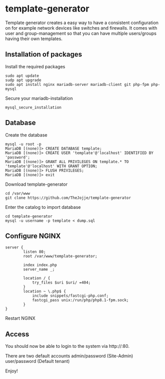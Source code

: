 # template-generator
Template generator creates a easy way to have a consistent configuration on for example network devices like switches and firewalls.
It comes with user and group-management so that you can have multiple users/groups having their own templates.

## Installation of packages

Install the required packages
```puppet
sudo apt update
sudp apt upgrade
sudo apt install nginx mariadb-server mariadb-client git php-fpm php-mysql
```

Secure your mariadb-installation
```puppet
mysql_secure_installation
```

## Database
Create the database
```puppet
mysql -u root -p
MariaDB [(none)]> CREATE DATABASE template;
MariaDB [(none)]> CREATE USER 'template'@'localhost' IDENTIFIED BY 'password';
MariaDB [(none)]> GRANT ALL PRIVILEGES ON template.* TO 'template'@'localhost' WITH GRANT OPTION;
MariaDB [(none)]> FLUSH PRIVILEGES;
MariaDB [(none)]> exit
```

Download template-generator
```puppet
cd /var/www
git clone https://github.com/TheJojje/template-generator
```

Enter the catalog to import database
```puppet
cd template-generator
mysql -u username -p template < dump.sql
```

## Configure NGINX
```puppet
server {
        listen 80;
        root /var/www/template-generator;

        index index.php
        server_name _;

        location / {
            try_files $uri $uri/ =404;
        }
        location ~ \.php$ {
            include snippets/fastcgi-php.conf;
            fastcgi_pass unix:/run/php/php8.1-fpm.sock;
        }
}
```
Restart NGINX

## Access
You should now be able to login to the system via http://<IP>:80.

There are two default accounts
admin/password (Site-Admin)<br>
user/password (Default tenant)

Enjoy!
